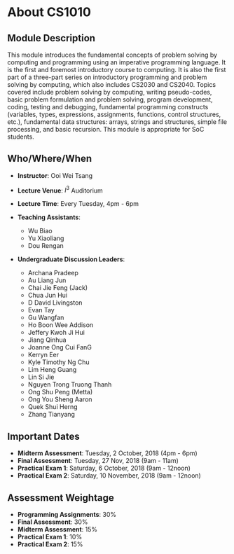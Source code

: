 # About CS1010

## Module Description

This module introduces the fundamental concepts of problem solving by computing and programming using an imperative programming language. It is the first and foremost introductory course to computing. It is also the first part of a three-part series on introductory programming and problem solving by computing, which also includes CS2030 and CS2040. Topics covered include problem solving by computing, writing pseudo-codes, basic problem formulation and problem solving, program development, coding, testing and debugging, fundamental programming constructs (variables, types, expressions, assignments, functions, control structures, etc.), fundamental data structures: arrays, strings and structures, simple file processing, and basic recursion. This module is appropriate for SoC students.

## Who/Where/When

- **Instructor**: Ooi Wei Tsang
- **Lecture Venue**: $I^3$ Auditorium
- **Lecture Time**: Every Tuesday, 4pm - 6pm
- **Teaching Assistants**:
     
	- Wu Biao
	- Yu Xiaoliang
	- Dou Rengan

- **Undergraduate Discussion Leaders**:

    - Archana Pradeep
    - Au Liang Jun
    - Chai Jie Feng (Jack)
    - Chua Jun Hui
    - D David Livingston
    - Evan Tay
    - Gu Wangfan
    - Ho Boon Wee Addison
    - Jeffery Kwoh Ji Hui
    - Jiang Qinhua
    - Joanne Ong Cui FanG
    - Kerryn Eer
    - Kyle Timothy Ng Chu
    - Lim Heng Guang
    - Lin Si Jie
    - Nguyen Trong Truong Thanh
    - Ong Shu Peng (Metta)
    - Ong You Sheng Aaron
    - Quek Shui Herng
    - Zhang Tianyang

## Important Dates

- **Midterm Assessment**: Tuesday, 2 October, 2018 (4pm - 6pm)
- **Final Assessment**: Tuesday, 27 Nov, 2018 (9am - 11am)
- **Practical Exam 1**: Saturday, 6 October, 2018 (9am - 12noon)
- **Practical Exam 2**: Saturday, 10 November, 2018 (9am - 12noon)

## Assessment Weightage

- **Programming Assignments**: 30%
- **Final Assessment**: 30%
- **Midterm Assessment**: 15%
- **Practical Exam 1**: 10%
- **Practical Exam 2**: 15%

